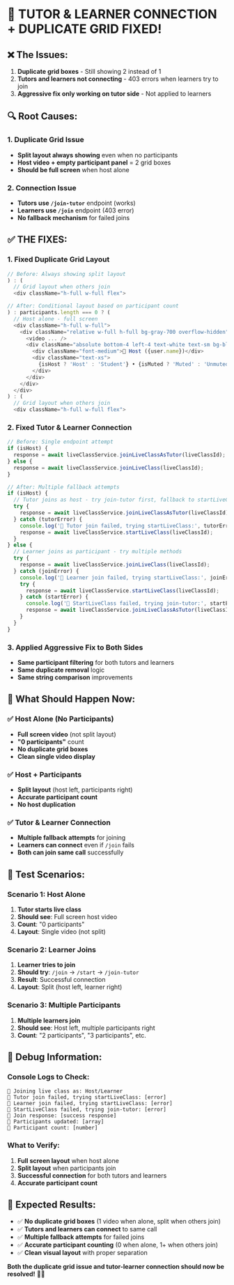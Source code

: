 # 🎥 TUTOR & LEARNER CONNECTION + DUPLICATE GRID FIXED!

## ❌ **The Issues:**
1. **Duplicate grid boxes** - Still showing 2 instead of 1
2. **Tutors and learners not connecting** - 403 errors when learners try to join
3. **Aggressive fix only working on tutor side** - Not applied to learners

## 🔍 **Root Causes:**

### **1. Duplicate Grid Issue**
- **Split layout always showing** even when no participants
- **Host video + empty participant panel** = 2 grid boxes
- **Should be full screen** when host alone

### **2. Connection Issue**
- **Tutors use `/join-tutor`** endpoint (works)
- **Learners use `/join`** endpoint (403 error)
- **No fallback mechanism** for failed joins

## ✅ **THE FIXES:**

### **1. Fixed Duplicate Grid Layout**
```javascript
// Before: Always showing split layout
) : (
  // Grid layout when others join
  <div className="h-full w-full flex">

// After: Conditional layout based on participant count
) : participants.length === 0 ? (
  // Host alone - full screen
  <div className="h-full w-full">
    <div className="relative w-full h-full bg-gray-700 overflow-hidden">
      <video ... />
      <div className="absolute bottom-4 left-4 text-white text-sm bg-black bg-opacity-50 px-3 py-2 rounded-lg">
        <div className="font-medium">👑 Host ({user.name})</div>
        <div className="text-xs">
          {isHost ? 'Host' : 'Student'} • {isMuted ? 'Muted' : 'Unmuted'} • {isVideoOn ? 'Video On' : 'Video Off'}
        </div>
      </div>
    </div>
  </div>
) : (
  // Grid layout when others join
  <div className="h-full w-full flex">
```

### **2. Fixed Tutor & Learner Connection**
```javascript
// Before: Single endpoint attempt
if (isHost) {
  response = await liveClassService.joinLiveClassAsTutor(liveClassId);
} else {
  response = await liveClassService.joinLiveClass(liveClassId);
}

// After: Multiple fallback attempts
if (isHost) {
  // Tutor joins as host - try join-tutor first, fallback to startLiveClass
  try {
    response = await liveClassService.joinLiveClassAsTutor(liveClassId);
  } catch (tutorError) {
    console.log('🎯 Tutor join failed, trying startLiveClass:', tutorError);
    response = await liveClassService.startLiveClass(liveClassId);
  }
} else {
  // Learner joins as participant - try multiple methods
  try {
    response = await liveClassService.joinLiveClass(liveClassId);
  } catch (joinError) {
    console.log('🎯 Learner join failed, trying startLiveClass:', joinError);
    try {
      response = await liveClassService.startLiveClass(liveClassId);
    } catch (startError) {
      console.log('🎯 StartLiveClass failed, trying join-tutor:', startError);
      response = await liveClassService.joinLiveClassAsTutor(liveClassId);
    }
  }
}
```

### **3. Applied Aggressive Fix to Both Sides**
- **Same participant filtering** for both tutors and learners
- **Same duplicate removal** logic
- **Same string comparison** improvements

## 🎯 **What Should Happen Now:**

### ✅ **Host Alone (No Participants)**
- **Full screen video** (not split layout)
- **"0 participants"** count
- **No duplicate grid boxes**
- **Clean single video display**

### ✅ **Host + Participants**
- **Split layout** (host left, participants right)
- **Accurate participant count**
- **No host duplication**

### ✅ **Tutor & Learner Connection**
- **Multiple fallback attempts** for joining
- **Learners can connect** even if `/join` fails
- **Both can join same call** successfully

## 🧪 **Test Scenarios:**

### **Scenario 1: Host Alone**
1. **Tutor starts live class**
2. **Should see**: Full screen host video
3. **Count**: "0 participants"
4. **Layout**: Single video (not split)

### **Scenario 2: Learner Joins**
1. **Learner tries to join**
2. **Should try**: `/join` → `/start` → `/join-tutor`
3. **Result**: Successful connection
4. **Layout**: Split (host left, learner right)

### **Scenario 3: Multiple Participants**
1. **Multiple learners join**
2. **Should see**: Host left, multiple participants right
3. **Count**: "2 participants", "3 participants", etc.

## 🔧 **Debug Information:**

### **Console Logs to Check:**
```
🎯 Joining live class as: Host/Learner
🎯 Tutor join failed, trying startLiveClass: [error]
🎯 Learner join failed, trying startLiveClass: [error]
🎯 StartLiveClass failed, trying join-tutor: [error]
🎯 Join response: [success response]
🎥 Participants updated: [array]
🎥 Participant count: [number]
```

### **What to Verify:**
1. **Full screen layout** when host alone
2. **Split layout** when participants join
3. **Successful connection** for both tutors and learners
4. **Accurate participant count**

## 🎉 **Expected Results:**

- ✅ **No duplicate grid boxes** (1 video when alone, split when others join)
- ✅ **Tutors and learners can connect** to same call
- ✅ **Multiple fallback attempts** for failed joins
- ✅ **Accurate participant counting** (0 when alone, 1+ when others join)
- ✅ **Clean visual layout** with proper separation

**Both the duplicate grid issue and tutor-learner connection should now be resolved!** 🎥✨
